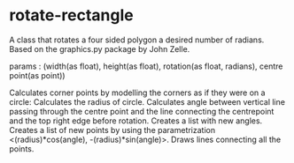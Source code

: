 # rotate-rectangle


A class that rotates a four sided polygon a desired number of radians.
Based on the graphics.py package by John Zelle.

params : (width(as float), height(as float), rotation(as float, radians), centre point(as point))

Calculates corner points by modelling the corners as if they were on a circle:
 Calculates the radius of circle.
 Calculates angle between vertical line passing through the centre point and the line connecting the 
  centrepoint and the top right edge before rotation.
 Creates a list with new angles. 
 Creates a list of new points by using the parametrization <(radius)*cos(angle), -(radius)*sin(angle)>.
 Draws lines connecting all the points.
